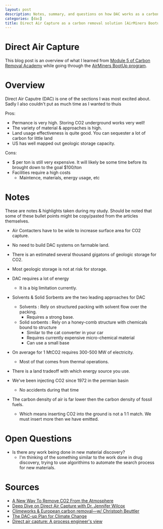 ```yaml
---
layout: post
description: Notes, summary, and questions on how DAC works as a carbon removal solution.
categories: [dac]
title: Direct Air Capture as a carbon removal solution [AirMiners Bootup]
---
```


# Direct Air Capture
This blog post is an overview of what I learned from [Module 5 of Carbon Removal Academy](http://climatechangeacademy.com/courses/carbon-removal/5) while going through the [AirMiners BootUp program](https://bootup.airminers.org/).

# Overview
Direct Air Caputre (DAC) is one of the sections I was most excited about. Sadly I also couldn't put as much time as I wanted to thuis

Pros:
- Permance is very high. Storing CO2 underground works very well!
- The variety of material & approaches is high. 
- Land usage effectiveness is quite good. You can sequester a lot of carbon for little land
- US has well mapped out geologic storage capacity. 

Cons:
- $ per ton is still very expensive. It will likely be some time before its brought down to the goal $100/ton
- Facilities require a high costs
    - Maintence, materials, energy usage, etc

# Notes
These are notes & highlights taken during my study. Should be noted that some of these bullet points might be copy/pasted from the articles themselves. 

- Air Contacters have to be wide to increase surface area for CO2 capture. 
- No need to build DAC systems on farmable land.
- There is an estimated several thousand gigatons of geologic storage for CO2.
- Most geologic storage is not at risk for storage.
- DAC requires a lot of energy
    - It is a big limitation currently.

- Solvents & Solid Sorbents are the two leading approaches for DAC
    - Solvents : Rely on structured packing with solvent flow over the packing.
        - Requires a strong base.
    - Solid sorbents : Rely on a honey-comb structure with chemicals bound to structure
        - Similar to the cat converter in your car
        - Requires currently expensive micro-chemical material
        - Can use a small base

- On average for 1 MtCO2 requires 300-500 MW of electricity. 
    - Most of that comes from thermal operations. 

- There is a land tradeoff with which energy source you use. 

- We've been injecting CO2 since 1972 in the permian basin
    - No accidents during that time

- The carbon density of air is far lower then the carbon density of fossil fuels.
    - Which means inserting CO2 into the ground is not a 1:1 match. We must insert more then we have emitted.

# Open Questions
- Is there any work being done in new material discovery? 
    - I'm thinking of the something similar to the work done in drug discovery, trying to use algorithims to automate the search process for new materials. 

# Sources
- [A New Way To Remove CO2 From the Atmosphere](https://www.ted.com/talks/jennifer_wilcox_a_new_way_to_remove_co2_from_the_atmosphere)
- [Deep Dive on Direct Air Capture with Dr. Jennifer Wilcox](https://www.youtube.com/watch?v=XguPodnZ7g0)
- [Climeworks & European carbon removal—w/ Christoph Beuttler](https://www.youtube.com/watch?v=KMdbjQuY9sE)
- [The DAC-up Plan for Climate Change](https://www.youtube.com/watch?v=sAcy3T9Aiuc)
- [Direct air capture: A process engineer's view](https://www.youtube.com/watch?v=9uRHKnQ3b5s)